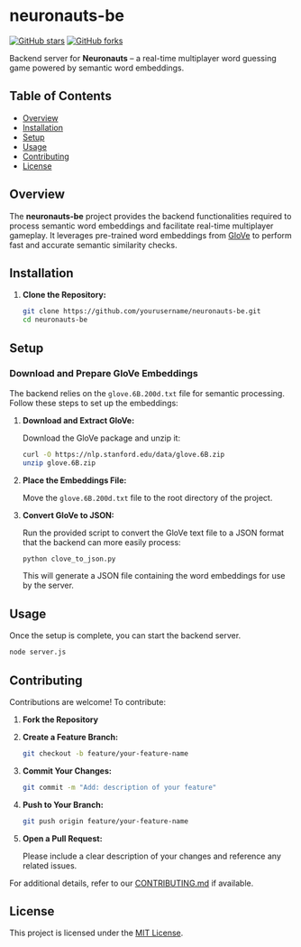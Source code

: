 # neuronauts-be

[![GitHub stars](https://img.shields.io/github/stars/majicmaj/neuronauts-be?style=social)](https://github.com/majicmaj/neuronauts-be/stargazers)
[![GitHub forks](https://img.shields.io/github/forks/majicmaj/neuronauts-be?style=social)](https://github.com/majicmaj/neuronauts-be/network)

Backend server for **Neuronauts** – a real-time multiplayer word guessing game powered by semantic word embeddings.

## Table of Contents

- [Overview](#overview)
- [Installation](#installation)
- [Setup](#setup)
- [Usage](#usage)
- [Contributing](#contributing)
- [License](#license)

## Overview

The **neuronauts-be** project provides the backend functionalities required to process semantic word embeddings and facilitate real-time multiplayer gameplay. It leverages pre-trained word embeddings from [GloVe](https://nlp.stanford.edu/data/glove.6B.zip) to perform fast and accurate semantic similarity checks.

## Installation

1. **Clone the Repository:**

   ```bash
   git clone https://github.com/yourusername/neuronauts-be.git
   cd neuronauts-be
   ```

## Setup

### Download and Prepare GloVe Embeddings

The backend relies on the `glove.6B.200d.txt` file for semantic processing. Follow these steps to set up the embeddings:

1. **Download and Extract GloVe:**

   Download the GloVe package and unzip it:

   ```bash
   curl -O https://nlp.stanford.edu/data/glove.6B.zip
   unzip glove.6B.zip
   ```

2. **Place the Embeddings File:**

   Move the `glove.6B.200d.txt` file to the root directory of the project.

3. **Convert GloVe to JSON:**

   Run the provided script to convert the GloVe text file to a JSON format that the backend can more easily process:

   ```bash
   python clove_to_json.py
   ```

   This will generate a JSON file containing the word embeddings for use by the server.

## Usage

Once the setup is complete, you can start the backend server.

```bash
node server.js
```

## Contributing

Contributions are welcome! To contribute:

1. **Fork the Repository**

2. **Create a Feature Branch:**

   ```bash
   git checkout -b feature/your-feature-name
   ```

3. **Commit Your Changes:**

   ```bash
   git commit -m "Add: description of your feature"
   ```

4. **Push to Your Branch:**

   ```bash
   git push origin feature/your-feature-name
   ```

5. **Open a Pull Request:**

   Please include a clear description of your changes and reference any related issues.

For additional details, refer to our [CONTRIBUTING.md](CONTRIBUTING.md) if available.

## License

This project is licensed under the [MIT License](LICENSE).
